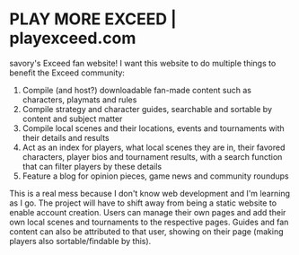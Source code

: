 # PLAY MORE EXCEED | playexceed.com
savory's Exceed fan website! I want this website to do multiple things to benefit the Exceed community:

1. Compile (and host?) downloadable fan-made content such as characters, playmats and rules
2. Compile strategy and character guides, searchable and sortable by content and subject matter
3. Compile local scenes and their locations, events and tournaments with their details and results
4. Act as an index for players, what local scenes they are in, their favored characters, player bios and tournament results, with a search function that can filter players by these details
5. Feature a blog for opinion pieces, game news and community roundups

This is a real mess because I don't know web development and I'm learning as I go. The project will have to shift away from being a static website to enable account creation. Users can manage their own pages and add their own local scenes and tournaments to the respective pages. Guides and fan content can also be attributed to that user, showing on their page (making players also sortable/findable by this).
